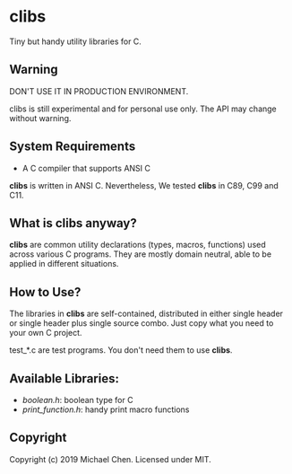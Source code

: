 # clibs

Tiny but handy utility libraries for C.

## Warning

DON'T USE IT IN PRODUCTION ENVIRONMENT.

clibs is still experimental and for personal use only. The API may change without warning.

## System Requirements

* A C compiler that supports ANSI C

**clibs** is written in ANSI C. Nevertheless, We tested **clibs** in C89, C99 and C11.

## What is clibs anyway?

**clibs** are common utility declarations (types, macros, functions) used across various C programs. They are mostly domain neutral, able to be applied in different situations.

## How to Use?

The libraries in **clibs** are self-contained, distributed in either single header or single header plus single source combo. Just copy what you need to your own C project.

test_\*.c are test programs. You don't need them to use **clibs**.

## Available Libraries:

* *boolean.h*: boolean type for C
* *print_function.h*: handy print macro functions

## Copyright

Copyright (c) 2019 Michael Chen. Licensed under MIT.
